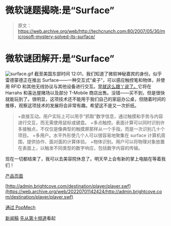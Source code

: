 # 微软谜题揭晓:是“Surface”

> 原文：<https://web.archive.org/web/http://techcrunch.com:80/2007/05/30/microsoft-mystery-solved-its-surface/>

# 微软谜团解开:是“Surface”

![surface.gif](img/3579783854f35be8fb4699d436b52405.png)
截至美国东部时间 12:01，我们知道了微软神秘嘉宾的身份。似乎雷德蒙德正在推出 Surface——一种交互式“桌子”，可以感应触控笔和物体，并使用 RFID 和其他无线协议与其他设备进行交互。[早就这么跟丫说了。](https://web.archive.org/web/20220701142424/http://crunchgear.com/2007/05/29/microsofts-mystery-product-game-table-yah-probably/)它将在 Harrahs 和喜达屋赌场以及部分 T-Mobile 商店出售。没错——买不到，但是很快就能玩到了。很明显，这项技术还不能用于我们自己的家庭办公桌，但随着时间的推移，观察这项技术的发展将会非常有趣。希望这不是又一次折纸。

> +直接互动。用户实际上可以用手“抓取”数字信息，通过触摸和手势与内容进行交互，而无需使用鼠标或键盘。
> +多点触控。表面计算可以同时识别许多接触点，不仅仅是像典型的触摸屏那样从一个手指，而是一次识别几十个项目。
> +多用户。水平外形使几个人可以很容易地聚集在 surface 计算机周围，提供协作、面对面的计算体验。
> +物体识别。用户可以将物理对象放置在表面上，以触发不同类型的数字响应，包括数字内容的传输。

现在一切都结束了，我可以去美容院休息了。明天早上会有新的掌上电脑在等着我们！

[产品页面](https://web.archive.org/web/20220701142424/http://www.microsoft.com/surface/)

[http://admin.brightcove.com/destination/player/player.swf](https://web.archive.org/web/20220701142424/http://admin.brightcove.com/destination/player/player.swf)

[通过 PopMech](https://web.archive.org/web/20220701142424/http://www.popularmechanics.com/technology/industry/4217348.html)

[新闻稿](https://web.archive.org/web/20220701142424/http://www.microsoft.com/presspass/press/2007/may07/05-29MSSurfacePR.mspx)
[先从第十频道](https://web.archive.org/web/20220701142424/http://on10.net/Blogs/larry/first-look-microsoft-surfacing-computing/)看起